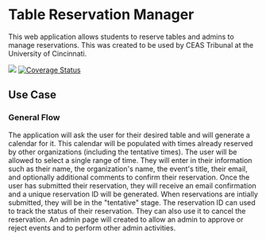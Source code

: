 # Table Reservation Manager
This web application allows students to reserve tables and admins to manage reservations. This was created to be used by CEAS Tribunal at the University of Cincinnati.

![](https://github.com/mihi-r/table-reservation-manager/workflows/Project%20CI/badge.svg)
[![Coverage Status](https://coveralls.io/repos/github/mihi-r/table-reservation-manager/badge.svg?branch=master)](https://coveralls.io/github/mihi-r/table-reservation-manager?branch=master)

## Use Case
### General Flow
The application will ask the user for their desired table and will generate a calendar for it. This calendar will be populated with times already reserved by other organizations (including the tentative times). The user will be allowed to select a single range of time. They will enter in their information such as their name, the organization's name, the event's title, their email, and optionally additional comments to confirm their reservation. Once the user has submitted their reservation, they will receive an email confirmation and a unique reservation ID will be generated. When reservations are intially submitted, they will be in the "tentative" stage. The reservation ID can used to track the status of their reservation. They can also use it to cancel the reservation. An admin page will created to allow an admin to approve or reject events and to perform other admin activities.
